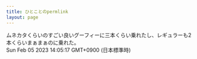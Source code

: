 ```yaml
---
title: ひとことのpermlink
layout: page
---
```

<div class="box" dt="1675573517465">
  ムネカタくらいのすごい良いグーフィーに三本くらい乗れたし、レギュラーも2本くらいまぁまぁのに乗れた。
  <div class="content is-small">Sun Feb 05 2023 14:05:17 GMT+0900 (日本標準時)</div>
</div>